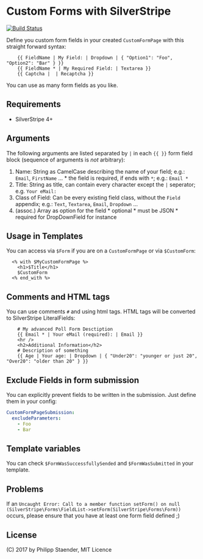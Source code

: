 # Custom Forms with SilverStripe

[![Build Status](https://secure.travis-ci.org/pstaender/silverstripe-customformpage.svg?branch=master)](http://travis-ci.org/pstaender/silverstripe-customformpage)

Define you custom form fields in your created `CustomFormPage` with this straight forward syntax:

```
    {{ FieldName | My Field: | Dropdown | { "Option1": "Foo", "Option2": "Bar" } }}
    {{ FieldName * | My Required Field: | Textarea }}
    {{ Captcha |  | Recaptcha }}
```

You can use as many form fields as you like.

## Requirements

  * SilverStripe 4+

## Arguments

The following arguments are listed separated by `|` in each `{{ }}` form field block (sequence of arguments is *not* arbitrary):

  1. Name: String as CamelCase describing the name of your field; e.g.: `Email`, `FirstName` …
    * the field is required, if ends with `*`; e.g.: `Email *`
  2. Title: String as title, can contain every character except the `|` seperator; e.g. `Your eMail:`
  3. Class of Field: Can be every existing field class, without the `Field` appendix; e.g.: `Text`, `Textarea`, `Email`, `Dropdown` …
  4. (assoc.) Array as option for the field
    * optional
    * must be JSON
    * required for DropDownField for instance

## Usage in Templates

You can access via `$Form` if you are on a `CustomFormPage` or via `$CustomForm`:

```erb
  <% with $MyCustomFormPage %>
    <h1>$Title</h1>
    $CustomForm
  <% end_with %>
```

## Comments and HTML tags

You can use comments `#` and using html tags. HTML tags will be converted to SilverStripe LiteralFields:

```
    # My advanced Poll Form Desctiption
    {{ Email * | Your eMail (required): | Email }}
    <hr />
    <h2>Additional Information</h2>
    # Description of something
    {{ Age | Your age: | Dropdown | { "Under20": "younger or just 20", "Over20": "older than 20" } }}
```

## Exclude Fields in form submission

You can explicitly prevent fields to be written in the submission. Just define them in your config:

```yml
CustomFormPageSubmission:
  excludeParameters:
    - Foo
    - Bar
```

## Template variables

You can check `$FormWasSuccessfullySended` and `$FormWasSubmitted` in your template.

## Problems

If an `Uncaught Error: Call to a member function setForm() on null (SilverStripe\Forms\FieldList->setForm(SilverStripe\Forms\Form))` occurs, please ensure that you have at least one form field defined ;)

## License

(C) 2017 by Philipp Staender, MIT Licence
